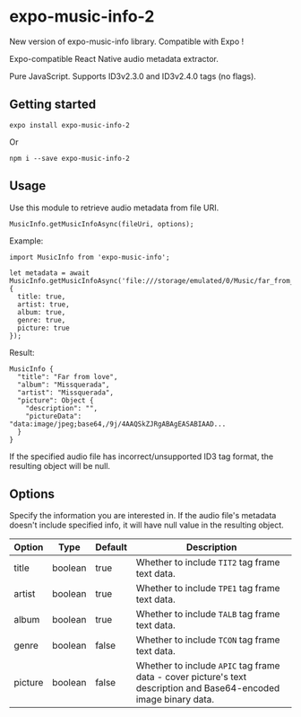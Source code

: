 # expo-music-info-2
New version of expo-music-info library. Compatible with Expo !

Expo-compatible React Native audio metadata extractor.

Pure JavaScript.
Supports ID3v2.3.0 and ID3v2.4.0 tags (no flags).

## Getting started
```
expo install expo-music-info-2
```
Or
```
npm i --save expo-music-info-2
```

## Usage
Use this module to retrieve audio metadata from file URI.

```
MusicInfo.getMusicInfoAsync(fileUri, options);
```

Example:
```
import MusicInfo from 'expo-music-info';

let metadata = await MusicInfo.getMusicInfoAsync('file:///storage/emulated/0/Music/far_from_love.mp3', {
  title: true,
  artist: true,
  album: true,
  genre: true,
  picture: true  
});

```

Result:
```
MusicInfo {
  "title": "Far from love",
  "album": "Missquerada",
  "artist": "Missquerada",
  "picture": Object {
    "description": "",
    "pictureData": "data:image/jpeg;base64,/9j/4AAQSkZJRgABAgEASABIAAD...
  }
}
```
If the specified audio file has incorrect/unsupported ID3 tag format, the resulting object will be null.

## Options
Specify the information you are interested in. If the audio file's metadata doesn't include specified info, it will have null value in the resulting object.

| Option  | Type    | Default | Description                                        |
|---------|---------|---------|----------------------------------------------------|
| title   | boolean | true    | Whether to include ```TIT2``` tag frame text data. |
| artist  | boolean | true    | Whether to include ```TPE1``` tag frame text data. |
| album   | boolean | true    | Whether to include ```TALB``` tag frame text data. |
| genre   | boolean | false   | Whether to include ```TCON``` tag frame text data. |
| picture | boolean | false   | Whether to include ```APIC``` tag frame data - cover picture's text description and Base64-encoded image binary data. |
